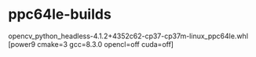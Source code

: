 # ppc64le-builds

opencv_python_headless-4.1.2+4352c62-cp37-cp37m-linux_ppc64le.whl [power9 cmake=3 gcc=8.3.0 opencl=off cuda=off]
